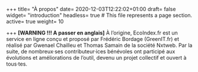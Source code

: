 +++
title= "À propos"
date= 2020-12-03T12:22:02+01:00
draft= false
widget= "introduction"
headless= true  # This file represents a page section.
active= true
weight= 10

+++
**[WARNING !!! A passer en anglais]**
À l’origine, EcoIndex.fr est un service en ligne conçu et proposé par Frédéric Bordage (GreenIT.fr)
et réalisé par Gwenael Chailleu et Thomas Samain de la société Nxtweb. Par la suite,
de nombreux·ses contributeur·ices bénévoles ont participé aux évolutions et améliorations de l’outil,
devenu un projet collectif et ouvert à tous·tes.
